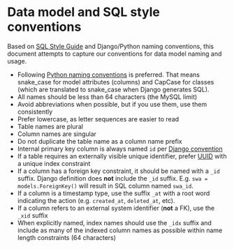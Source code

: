 # Data model and SQL style conventions

Based on [SQL Style Guide](https://www.sqlstyle.guide/#naming-conventions) and Django/Python naming conventions, this document attempts to capture our conventions
for data model naming and usage.

- Following [Python naming conventions](https://www.python.org/dev/peps/pep-0008/#naming-conventions) is preferred.
  That means snake_case for model attributes (columns) and CapCase for classes (which are translated to snake_case when Django generates SQL).
- All names should be less than 64 characters (the MySQL limit)
- Avoid abbreviations when possible, but if you use them, use them consistently
- Prefer lowercase, as letter sequences are easier to read
- Table names are plural
- Column names are singular
- Do not duplicate the table name as a column name prefix
- Internal primary key column is always named `id` per [Django convention](https://docs.djangoproject.com/en/3.2/topics/db/models/#automatic-primary-key-fields)
- If a table requires an externally visible unique identifier, prefer [UUID](https://docs.djangoproject.com/en/3.2/ref/models/fields/#uuidfield) with a unique index constraint
- If a column has a foreign key constraint, it should be named with a `_id` suffix. Django definition does **not** include the `_id` suffix. E.g. `swa = models.ForeignKey()` will result
  in SQL column named `swa_id`.
- If a column is a timestamp type, use the suffix `_at` with a root word indicating the action (e.g. `created_at`, `deleted_at`, etc).
- If a column refers to an external system identifier (**not** a FK), use the `_xid` suffix
- When explicitly named, index names should use the `_idx` suffix and include as many of the indexed column names as possible within name length constraints (64 characters)
